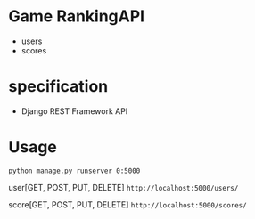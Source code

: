 # Game RankingAPI

- users
- scores

# specification

- Django REST Framework API

# Usage

`python manage.py runserver 0:5000`

user[GET, POST, PUT, DELETE]
`http://localhost:5000/users/`

score[GET, POST, PUT, DELETE]
`http://localhost:5000/scores/`



